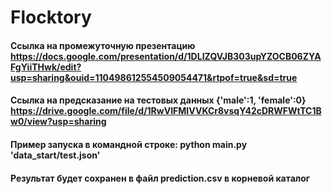 # Flocktory

#### Ссылка на промежуточную презентацию https://docs.google.com/presentation/d/1DLIZQVJB303upYZOCB06ZYAFgYiiTHwk/edit?usp=sharing&ouid=110498612554509054471&rtpof=true&sd=true

#### Ссылка на предсказание на тестовых данных {'male':1, 'female':0} https://drive.google.com/file/d/1RwVIFMIVVKCr8vsqY42cDRWFWtTC1Bw0/view?usp=sharing

#### Пример запуска в командной строке: python main.py 'data_start/test.json'

#### Результат будет сохранен в файл prediction.csv в корневой каталог

